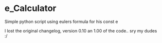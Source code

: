 # e_Calculator
Simple python script using eulers formula for his const e

I lost the original changelog, version 0.10 an 1.00 of the code..
sry my dudes :/
